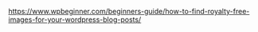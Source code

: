 https://www.wpbeginner.com/beginners-guide/how-to-find-royalty-free-images-for-your-wordpress-blog-posts/
